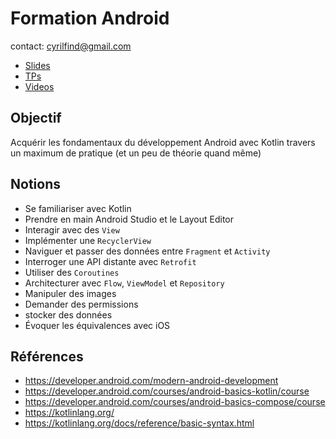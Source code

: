 # Formation Android

contact: <cyrilfind@gmail.com>

- [Slides](slides/)
- [TPs](codelabs/)
- [Videos](videos/)

## Objectif

Acquérir les fondamentaux du développement Android avec Kotlin travers un maximum de pratique (et un peu de théorie quand même)

## Notions

- Se familiariser avec Kotlin
- Prendre en main Android Studio et le Layout Editor
- Interagir avec des `View`
- Implémenter une `RecyclerView`
- Naviguer et passer des données entre `Fragment` et `Activity`
- Interroger une API distante avec `Retrofit`
- Utiliser des `Coroutines`
- Architecturer avec `Flow`, `ViewModel` et `Repository`
- Manipuler des images
- Demander des permissions
- stocker des données
- Évoquer les équivalences avec iOS

## Références

- <https://developer.android.com/modern-android-development>
- <https://developer.android.com/courses/android-basics-kotlin/course>
- <https://developer.android.com/courses/android-basics-compose/course>
- <https://kotlinlang.org/>
- <https://kotlinlang.org/docs/reference/basic-syntax.html>
